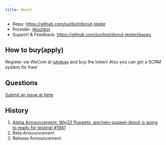 ```yaml
---
title: Donut
---
```


- Repo: <https://github.com/juzibot/donut-tester>
- Provider: [@juzibot](https://github.com/juzibot)
- Support & Feedback: <https://github.com/juzibot/donut-tester/issues>

## How to buy(apply)

Register via WeCom at [jukebox](https://qiwei.juzibot.com/user/login?isWechaty=true) and buy the token! Also you can get a SCRM system for free!

## Questions

[Submit an issue at here](https://github.com/wechaty/puppet-service-providers/issues/new?assignees=windmemory&labels=donut&template=donut.md&title=Donut%3A+)

## History

1. [Alpha Announcement: Win32 Puppets: wechaty-puppet-donut is going to ready for testing! #1941](https://github.com/wechaty/wechaty/issues/1941)
1. Beta Announcement
1. Release Announcement
